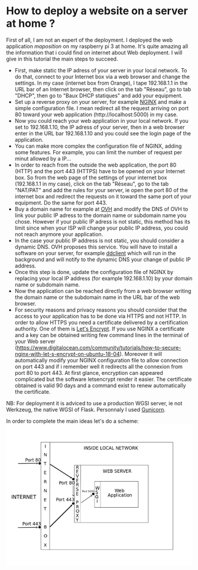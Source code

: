 # How to deploy a website on a server at home ?

First of all, I am not an expert of the deployment. I deployed the web application *maposition* on my raspberry pi 3 at home. It's quite amazing all the
information that i could find on internet about Web deployment. I will give in this tutorial the main steps to succeed.
* First, make static the IP adress of your server in your local network. To do that, connect to your Internet box via a web browser and change the settings. In my case (internet box from Orange), I tape 192.168.1.1 in the URL bar of an Internet browser, then click on the tab "Réseau", go to tab "DHCP", then go to "Baux DHCP statiques" and add your equipment. 
* Set up a reverse proxy on your server, for example [NGINX](https://www.nginx.com/) and make a simple configuration file. I mean redirect all the request arriving on port 80 toward your web application (http://localhost:5000) in my case. 
* Now you could reach your web application in your local network. If you set to 192.168.1.10, the IP adress of your server, then in a web browser enter in the URL bar 192.168.1.10 and you could see the login page of the application.
* You can make more complex the configuration file of NGINX, adding some features. For example, you can limit the number of request per minut allowed by a IP...
* In order to reach from the outside the web application, the port 80 (HTTP) and the port 443 (HTTPS) have to be opened on your Internet box. So from the web page of the settings of your internet box (192.168.1.1 in my case), click on the tab "Réseau", go to the tab "NAT/PAT" and add the rules for your server, ie open the port 80 of the internet box and redirect the requests on it toward the same port of your equipment. Do the same for port 443.
* Buy a domain name for example at [OVH](https://www.ovh.com/fr/domaines/) and modify the DNS of OVH to link your public IP adress to the domain name or subdomain name you chose. However if your public IP adress is not static, this method has its limit since when your ISP will change your public IP address, you could not reach anymore your application.
* In the case your public IP address is not static, you should consider a dynamic DNS. OVH proposes this service. You will have to install a software on your server, for example [ddclient](https://doc.ubuntu-fr.org/ddclient) which will run in the background and will notify to the dynamic DNS your change of public IP address.
* Once this step is done, update the configuration file of NGINX by replacing your local IP address (for example 192.168.1.10) by your domain name or subdomain name.
* Now the application can be reached directly from a web browser writing the domain name or the subdomain name in the URL bar of the web browser.
* For security reasons and privacy reasons you should consider that the access to your application has to be done via HTTPS and not HTTP. In order to allow HTTPS you need a certificate delivered by a certification authority. One of them is [Let's Encrypt](https://letsencrypt.org/). If you use NGINX a certificate and a key can be obtained writing few command lines in the terminal of your Web server (https://www.digitalocean.com/community/tutorials/how-to-secure-nginx-with-let-s-encrypt-on-ubuntu-18-04). Moreover it will automatically modify your NGINX configuration file to allow connection on port 443 and if i remember well it redirects all the connexion from port 80 to port 443. At first glance, encryption can appeared complicated but the software letsencrypt render it easier. The certificate obtained is valid 90 days and a command exist to renew automatically the certificate.  

NB: For deployment it is adviced to use a production WGSI server, ie not Werkzeug, the native WGSI of Flask. Personnaly I used [Gunicorn](https://gunicorn.org/).   

In order to complete the main ideas let's do a scheme:  
![deployment](/img/deployment.png)

